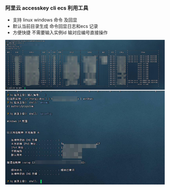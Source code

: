
	
###  阿里云 accesskey cli ecs 利用工具

 - 支持 linux  windows 命令 及回显
 - 默认当前目录生成 命令回显日志和ecs 记录
 - 方便快捷 不需要输入实例id 输对应编号直接操作

 
![](image/1.jpg?v=1&type=image)
![](image/2.jpg?v=1&type=image)


